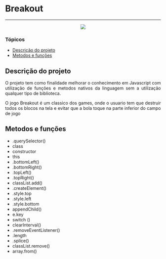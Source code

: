 <h1>Breakout</h1>

<hr>

<p align="center">
   <img src="http://img.shields.io/static/v1?label=STATUS&message=Em%20Desenvolvimento&color=RED&style=for-the-badge" #vitrinedev/>
</p>

### Tópicos

- [Descrição do projeto](#descrição-do-projeto)
- [Metodos e funções](#metodos-e-funçoes)

## Descrição do projeto

<p align="justify">
O projeto tem como finalidade melhorar o conhecimento em Javascript com utilização de funções e metodos nativos da linguagem sem a utilização qualquer tipo de biblioteca.</p>
<p align="justify">O jogo Breakout é um classico dos games, onde o usuario tem que destruir todos os blocos na tela e evitar que a bola toque na parte inferior do campo de jogo</p>

##

## Metodos e funções

- .querySelector()
- class
- constructor
- this
- .bottomLeft()
- .bottomRight()
- .topLeft()
- .topRight()
- classList.add()
- .createElement()
- .style.top
- .style.left
- .style.bottom
- appendChild()
- e.key
- switch ()
- clearInterval()
- .removeEventListener()
- .length
- .splice()
- classList.remove()
- array.from()

##
